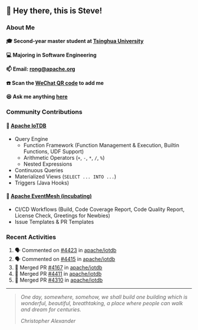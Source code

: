 ## 👋 Hey there, this is Steve!

### About Me

**🎓 Second-year master student at [Tsinghua University](https://www.tsinghua.edu.cn/)**

**💻 Majoring in Software Engineering**

**📫 Email: rong@apache.org**

**☎️ Scan the [WeChat QR code](https://github.com/SteveYurongSu/SteveYurongSu/issues/1) to add me**

**😆 Ask me anything <a href="https://github.com/SteveYurongSu/SteveYurongSu/issues">here</a>**

### Community Contributions

#### 🚀 [Apache IoTDB](https://github.com/apache/iotdb/pulls?q=is%3Apr+author%3ASteveYurongSu)

- Query Engine
  - Function Framework (Function Management & Execution, Builtin Functions, UDF Support)
  - Arithmetic Operators (`+`, `-`, `*`, `/`, `%`)
  - Nested Expressions
- Continuous Queries
- Materialized Views (`SELECT ... INTO ...`)
- Triggers (Java Hooks)

#### 🚀 [Apache EventMesh (incubating)](https://github.com/apache/incubator-eventmesh/pulls?q=is%3Apr+author%3ASteveYurongSu)

- CI/CD Workflows (Build, Code Coverage Report, Code Quality Report, License Check, Greetings for Newbies)
- Issue Templates & PR Templates 

### Recent Activities
<!--START_SECTION:activity-->

1. 🗣 Commented on [#4423](https://github.com/apache/iotdb/issues/4423) in [apache/iotdb](https://github.com/apache/iotdb)
2. 🗣 Commented on [#4415](https://github.com/apache/iotdb/issues/4415) in [apache/iotdb](https://github.com/apache/iotdb)
3. 🎉 Merged PR [#4167](https://github.com/apache/iotdb/pull/4167) in [apache/iotdb](https://github.com/apache/iotdb)
4. 🎉 Merged PR [#4411](https://github.com/apache/iotdb/pull/4411) in [apache/iotdb](https://github.com/apache/iotdb)
5. 🎉 Merged PR [#4310](https://github.com/apache/iotdb/pull/4310) in [apache/iotdb](https://github.com/apache/iotdb)
<!--END_SECTION:activity-->

---

> *One day, somewhere, somehow, we shall build one building which is wonderful, beautiful, breathtaking, a place where people can walk and dream for centuries.*
>
> *Christopher Alexander*
